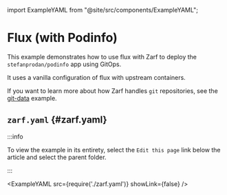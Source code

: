 import ExampleYAML from "@site/src/components/ExampleYAML";

# Flux (with Podinfo)

This example demonstrates how to use flux with Zarf to deploy the `stefanprodan/podinfo` app using GitOps.

It uses a vanilla configuration of flux with upstream containers.

If you want to learn more about how Zarf handles `git` repositories, see the [git-data](../git-data/README.md) example.

## `zarf.yaml` {#zarf.yaml}

:::info

To view the example in its entirety, select the `Edit this page` link below the article and select the parent folder.

:::

<ExampleYAML src={require('./zarf.yaml')} showLink={false} />
